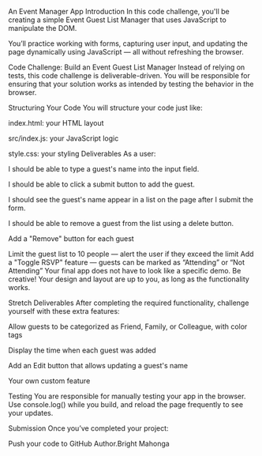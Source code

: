 An Event Manager App
Introduction
In this code challenge, you'll be creating a simple Event Guest List Manager that uses JavaScript to manipulate the DOM.

You’ll practice working with forms, capturing user input, and updating the page dynamically using JavaScript — all without refreshing the browser.

Code Challenge: Build an Event Guest List Manager
Instead of relying on tests, this code challenge is deliverable-driven. You will be responsible for ensuring that your solution works as intended by testing the behavior in the browser.

Structuring Your Code
You will structure your code just like:

index.html: your HTML layout

src/index.js: your JavaScript logic

style.css: your styling
Deliverables
As a user:

I should be able to type a guest's name into the input field.

I should be able to click a submit button to add the guest.

I should see the guest's name appear in a list on the page after I submit the form.

I should be able to remove a guest from the list using a delete button.

Add a "Remove" button for each guest

Limit the guest list to 10 people — alert the user if they exceed the limit
Add a "Toggle RSVP" feature — guests can be marked as “Attending” or “Not Attending”
Your final app does not have to look like a specific demo. Be creative! Your design and layout are up to you, as long as the functionality works.

Stretch Deliverables
After completing the required functionality, challenge yourself with these extra features:

Allow guests to be categorized as Friend, Family, or Colleague, with color tags

Display the time when each guest was added

Add an Edit button that allows updating a guest's name

Your own custom feature

Testing
You are responsible for manually testing your app in the browser. Use console.log() while you build, and reload the page frequently to see your updates.

Submission
Once you’ve completed your project:

Push your code to GitHub
Author.Bright Mahonga


